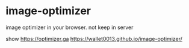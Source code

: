 # image-optimizer
image optimizer in your browser. not keep in server


show 
https://optimizer.ga
https://wallet0013.github.io/image-optimizer/
